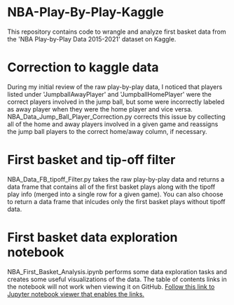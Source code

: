 # NBA-Play-By-Play-Kaggle
This repository contains code to wrangle and analyze first basket data from the 'NBA Play-by-Play Data 2015-2021' dataset on Kaggle.

# Correction to kaggle data
During my initial review of the raw play-by-play data, I noticed that players listed under 'JumpballAwayPlayer' and 'JumpballHomePlayer'
were the correct players involved in the jump ball, but some were incorrectly labeled as away player when they were the home player
and vice versa. NBA_Data_Jump_Ball_Player_Correction.py corrects this issue by collecting all of the home and away players involved
in a given game and reassigns the jump ball players to the correct home/away column, if necessary.

# First basket and tip-off filter
NBA_Data_FB_tipoff_Filter.py takes the raw play-by-play data and returns a data frame that contains all of the first basket plays along with
the tipoff play info (merged into a single row for a given game). You can also choose to return a data frame that inlcudes only the first basket plays
without tipoff data.

# First basket data exploration notebook
NBA_First_Basket_Analysis.ipynb performs some data exploration tasks and creates some useful visualizations of the data. The table of contents links in the notebook will not work when viewing it on GitHub. [Follow this link to Jupyter notebook viewer that enables the links.](https://nbviewer.org/github/Cory-DeDell/NBA-Play-By-Play-Kaggle/blob/main/NBA_First_Basket_Analysis.ipynb)
